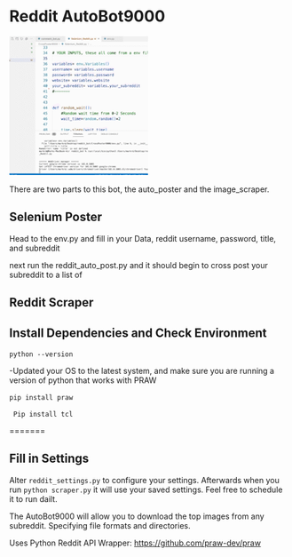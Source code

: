 <h1>Reddit AutoBot9000 </h1>

![reddit](https://github.com/Mark-777-0/AutoBot9000/blob/main/AutoBot9000/img/example.gif)

There are two parts to this bot, the auto_poster and the image_scraper. 

<h2> Selenium Poster</h2>

Head to the env.py and fill in your Data, reddit username, password, title, and subreddit

next run the reddit_auto_post.py and it should begin to cross post your subreddit to a list of  


<h2> Reddit Scraper</h2>


<h2> Install Dependencies and Check Environment </h2>

```
python --version
```

-Updated your OS to the latest system, and make sure you are running a version of python that works with PRAW
```
pip install praw
```

```
 Pip install tcl
```
=======

<h2> Fill in Settings</h2>


Alter
```reddit_settings.py```
to configure your settings. Afterwards when you run `python scraper.py` it will
use your saved settings. Feel free to schedule it to run dailt.


The AutoBot9000 will allow you to download the top images from any subreddit. Specifying file formats and directories.

Uses Python Reddit API Wrapper: https://github.com/praw-dev/praw

